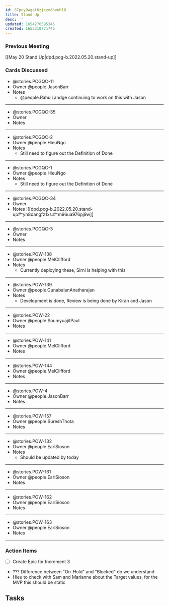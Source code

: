 ```yaml
---
id: 87puy9wgat6zjczm8hvuhl8
title: Stand Up
desc: ''
updated: 1654270595345
created: 1653310771746
---
```


### Previous Meeting
[[May 20 Stand Up|dpd.pcg-b.2022.05.20.stand-up]]

### Cards Discussed
- @stories.PCGQC-11 
- Owner @people.JasonBarr
- Notes
  - @people.RahulLandge continuing to work on this with Jason 
--- 
- @stories.PCGQC-35
- Owner 
- Notes
---
- @stories.PCGQC-2
- Owner @people.HieuNgo
- Notes 
  - Still need to figure out the Definition of Done
---
- @stories.PCGQC-1
- Owner @people.HieuNgo
- Notes  
  - Still need to figure out the Definition of Done
---
- @stories.PCGQC-34
- Owner
- Notes
![[dpd.pcg-b.2022.05.20.stand-up#^yh8dangfz1xs:#^m96ua976pj9w]]
---
- @stories.PCGQC-3
- Owner
- Notes
---
- @stories.POW-138
- Owner @people.MelClifford
- Notes
  - Currently deploying these, Sirni is helping with this
---
- @stories.POW-139
- Owner @people.GunabalanAnatharajan
- Notes
  - Development is done, Review is being done by Kiran and Jason
---
- @stories.POW-22
- Owner @people.SoumyuajitPaul
- Notes
---
- @stories.POW-141
- Owner @people.MelClifford
- Notes
---
- @stories.POW-144
- Owner @people.MelClifford
- Notes
---
- @stories.POW-4
- Owner @people.JasonBarr
- Notes
---
- @stories.POW-157
- Owner @people.SureshThota
- Notes
---
- @stories.POW-132
- Owner @people.EarlSioson
- Notes
  - Should be updated by today
---
- @stories.POW-161
- Owner @people.EarlSioson
- Notes
---
- @stories.POW-162
- Owner @people.EarlSioson
- Notes
---
- @stories.POW-163
- Owner @people.EarlSioson
- Notes
---

### Action Items
- [ ] Create Epic for Increment 3
- ??? Difference between "On-Hold" and "Blocked" do we understand 
- Hieu to check with Sam and Marianne about the Target values, for the MVP this should be static

## Tasks
